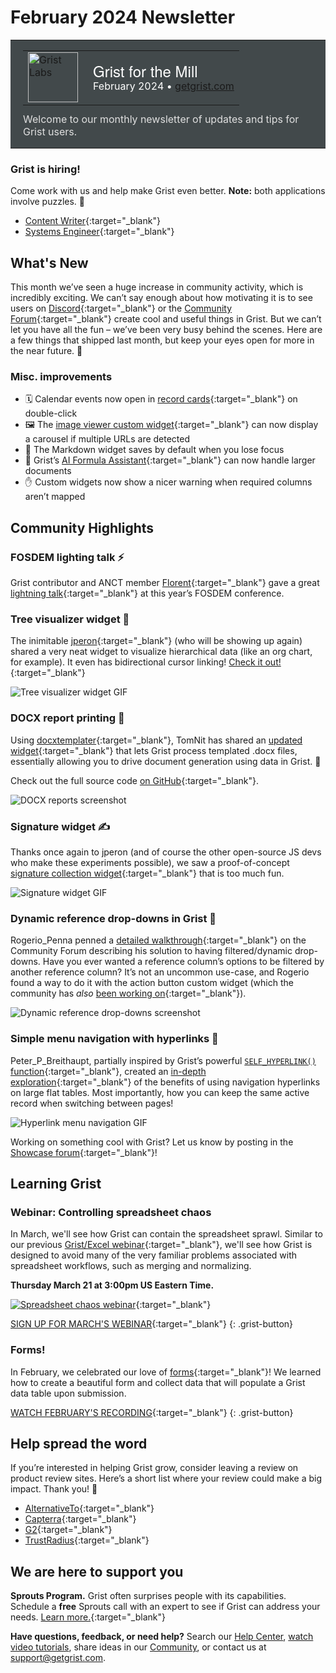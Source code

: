 # February 2024 Newsletter

<style>
  /* restore some poorly overridden defaults */
  .newsletter-header .table {
    background-color: initial;
    border: initial;
  }
  .newsletter-header .table > tbody > tr > td {
    padding: initial;
    border: initial;
    vertical-align: initial;
  }
  .newsletter-header img.header-img {
    padding: initial;
    max-width: initial;
    display: initial;
    padding: initial;
    line-height: initial;
    background-color: initial;
    border: initial;
    border-radius: initial;
    margin: initial;
  }

  /* copy newsletter styles, with a prefix for sufficient specificity */
  .newsletter-header .header {
    border: none;
    padding: 0;
    margin: 0;
  }
  .newsletter-header table > tbody > tr > td.header-image {
    width: 80px;
    padding-right: 16px;
  }
  .newsletter-header table > tbody > tr > td.header-text {
    background-color: #42494B;
    padding: 16px 20px;
  }
  .newsletter-header table.header-top {
    border: none;
    padding: 0;
    margin: 0;
    width: 100%;
  }
  .header-title {
    font-family: Helvetica Neue, Helvetica, Arial, sans-serif;
    font-size: 24px;
    line-height: 28px;
    color: #FFFFFF;
  }
  .header-month {
    color: #FFFFFF;
  }
  .header-welcome {
    margin-top: 12px;
    color: #FFFFFF;
  }
  .newsletter-summary {
    background-color: #e3fff5;
    margin: 0;
    padding: 10px;
  }
  .newsletter-summary-header {
    text-align: center;
    padding-bottom: 10px;
    border-bottom: 1px solid lightgrey;
  }
  .newsletter-summary ul {
    padding-left: 20px;
  }
  .newsletter-summary li {
    margin-bottom: 10px;
  }
  .newsletter-summary li p {
    margin: 0px
  }
</style>
<div class="newsletter-header">
<table class="header" cellpadding="0" cellspacing="0" border="0"><tr>
  <td class="header-text">
    <table class="header-top"><tr>
      <td class="header-image">
        <a href="https://www.getgrist.com">
          <img class="header-img" src="/images/newsletters/grist-labs.png" width="80" height="80" alt="Grist Labs" border="0">
        </a>
      </td>
      <td class="header-top-text">
        <div class="header-title">Grist for the Mill</div>
        <div class="header-month">February 2024
          &#8226; <a href="https://www.getgrist.com/">getgrist.com</a></div>
      </td>
    </tr></table>
    <div class="header-welcome" style="color: #e0e0e0;">
      Welcome to our monthly newsletter of updates and tips for Grist users.
    </div>
  </td>
</tr></table>
</div>

### Grist is hiring!
Come work with us and help make Grist even better. **Note:** both applications involve puzzles. 🫡
* [Content Writer](https://www.getgrist.com/job-content-writer/){:target="\_blank"}
* [Systems Engineer](https://www.getgrist.com/job-systems-engineer/){:target="\_blank"}

## What's New

This month we’ve seen a huge increase in community activity, which is incredibly exciting. We can’t say enough about how motivating it is to see users on [Discord](https://discord.gg/MYKpYQ3fbP){:target="\_blank"} or the [Community Forum](https://community.getgrist.com/){:target="\_blank"} create cool and useful things in Grist. But we can’t let you have all the fun – we’ve been very busy behind the scenes. Here are a few things that shipped last month, but keep your eyes open for more in the near future. 👀

### Misc. improvements

* 🗓️ Calendar events now open in [record cards](https://support.getgrist.com/record-cards/){:target="\_blank"} on double-click
* 🖼️ The [image viewer custom widget](https://support.getgrist.com/widget-custom/#image-viewer){:target="\_blank"} can now display a carousel if multiple URLs are detected
* 🫨 The Markdown widget saves by default when you lose focus
* 🤖 Grist’s [AI Formula Assistant](https://www.getgrist.com/ai-formula-assistant/){:target="\_blank"} can now handle larger documents
* ✋ Custom widgets now show a nicer warning when required columns aren’t mapped

## Community Highlights

### FOSDEM lighting talk ⚡️

Grist contributor and ANCT member [Florent](https://github.com/fflorent){:target="\_blank"} gave a great [lightning talk](https://fosdem.org/2024/schedule/event/fosdem-2024-3286-from-excel-to-grist-the-example-of-a-massive-transition-towards-open-source-software-and-contribution-by-a-french-government-agency/){:target="\_blank"} at this year’s FOSDEM conference.

### Tree visualizer widget 🌲

The inimitable [jperon](https://github.com/jperon){:target="\_blank"} (who will be showing up again) shared a very neat widget to visualize hierarchical data (like an org chart, for example). It even has bidirectional cursor linking! [Check it out!](https://community.getgrist.com/t/tree-widget-for-a-self-referencing-table/4174){:target="\_blank"}

![Tree visualizer widget GIF](../images/newsletters/2024-02/tree-widget-sm.gif)

### DOCX report printing 📄

Using [docxtemplater](https://docxtemplater.com/){:target="\_blank"}, TomNit has shared an [updated widget](https://community.getgrist.com/t/report-printing-using-docx-template-custom-widget-new-version/4346){:target="\_blank"} that lets Grist process templated .docx files, essentially allowing you to drive document generation using data in Grist. 🤯 

Check out the full source code [on GitHub](https://github.com/tomnitschke/gristwidgets/tree/main/docxtemplater){:target="\_blank"}. 

![DOCX reports screenshot](../images/newsletters/2024-02/docx-reports.png)

### Signature widget ✍️

Thanks once again to jperon (and of course the other open-source JS devs who make these experiments possible), we saw a proof-of-concept [signature collection widget](https://community.getgrist.com/t/drawing-signature-widget-for-use-with-tablets-or-phones/4131/10){:target="\_blank"} that is too much fun.

![Signature widget GIF](../images/newsletters/2024-02/signature-widget.gif)

### Dynamic reference drop-downs in Grist 🔎

Rogerio_Penna penned a [detailed walkthrough](https://community.getgrist.com/t/creating-dynamic-reference-drop-downs-in-grist/4350){:target="\_blank"} on the Community Forum describing his solution to having filtered/dynamic drop-downs. Have you ever wanted a reference column’s options to be filtered by another reference column? It’s not an uncommon use-case, and Rogerio found a way to do it with the action button custom widget (which the community has *also* [been working on](https://community.getgrist.com/t/improving-the-actionbutton/4274){:target="\_blank"}).

![Dynamic reference drop-downs screenshot](../images/newsletters/2024-02/dynamic-dropdowns.png)

### Simple menu navigation with hyperlinks 🚀

Peter_P_Breithaupt, partially inspired by Grist’s powerful [`SELF_HYPERLINK()` function](https://community.getgrist.com/t/is-it-possible-to-select-a-record-in-one-page-and-affect-what-is-shown-in-other-page-or-open-another-page-based-on-what-you-selected/1690/2){:target="\_blank"}, created an [in-depth exploration](https://community.getgrist.com/t/menu-for-editing-the-same-record-in-multiple-pages/4338){:target="\_blank"} of the benefits of using navigation hyperlinks on large flat tables. Most importantly, how you can keep the same active record when switching between pages!

![Hyperlink menu navigation GIF](../images/newsletters/2024-02/menu-navigation.gif)

Working on something cool with Grist? Let us know by posting in the [Showcase forum](https://community.getgrist.com/c/showcase/8){:target="\_blank"}!

## Learning Grist

### Webinar: Controlling spreadsheet chaos

In March, we'll see how Grist can contain the spreadsheet sprawl. Similar to our previous [Grist/Excel webinar](https://www.getgrist.com/webinars/grist-webinar-expense-tracking/){:target="\_blank"}, we'll see how Grist is designed to avoid many of the very familiar problems associated with spreadsheet workflows, such as merging and normalizing.

**Thursday March 21 at 3:00pm US Eastern Time.**

[![Spreadsheet chaos webinar](../images/newsletters/2024-02/spreadsheet-chaos-webinar.png)](https://www.getgrist.com/webinars/controlling-spreadsheet-chaos-grist-v-excel/?utm_source=support-newsletter&utm_medium=internal&utm_campaign=build-webinar&utm_term=march-2024){:target="\_blank"}

[SIGN UP FOR MARCH'S WEBINAR](https://www.getgrist.com/webinars/controlling-spreadsheet-chaos-grist-v-excel/?utm_source=support-newsletter&utm_medium=internal&utm_campaign=build-webinar&utm_term=march-2024){:target="\_blank"}
{: .grist-button}

### Forms!

In February, we celebrated our love of [forms](https://www.getgrist.com/forms/){:target="\_blank"}! We learned how to create a beautiful form and collect data that will populate a Grist data table upon submission.

[WATCH FEBRUARY'S RECORDING](https://www.getgrist.com/webinars/form-widget/){:target="\_blank"}
{: .grist-button}

## Help spread the word
If you’re interested in helping Grist grow, consider leaving a review on product review sites. Here’s a short list where your review could make a big impact. Thank you! 🙏

* [AlternativeTo](https://alternativeto.net/software/grist/about/){:target="\_blank"}
* [Capterra](https://www.capterra.com/p/232821/Grist/){:target="\_blank"}
* [G2](https://www.g2.com/products/grist){:target="\_blank"}
* [TrustRadius](https://www.trustradius.com/products/grist/){:target="\_blank"}

## We are here to support you

**Sprouts Program.** Grist often surprises people with its capabilities. Schedule a **free** Sprouts call with an expert to see if Grist can address your needs. [Learn more.](https://www.getgrist.com/sprouts-program/){:target="\_blank"}

**Have questions, feedback, or need help?** Search our [Help Center](../index.md), [watch video
tutorials](https://www.youtube.com/channel/UCx0ioQrrC-bIrkmZ7ZULr0g/playlists), share ideas in our
[Community](https://community.getgrist.com), or contact us at <support@getgrist.com>.